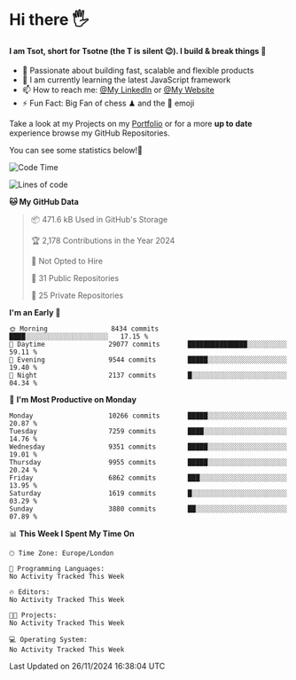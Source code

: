 # Hi there :raised_hand_with_fingers_splayed:
#### I am Tsot, short for Tsotne (the T is silent :wink:). I build & break things :space_invader:
- :telescope: Passionate about building fast, scalable and flexible products
- :seedling: I am currently learning the latest JavaScript framework 
- :mailbox: How to reach me: [@My LinkedIn](https://www.linkedin.com/in/tsotne-gvadzabia/) or [@My Website](https://tsotne.co.uk/contact)
- :zap: Fun Fact: Big Fan of chess ♟ and the 👾 emoji

Take a look at my Projects on my [Portfolio](https://tsotne.co.uk/) or for a more **up to date** experience browse my GitHub Repositories.

You can see some statistics below!:space_invader:
<!--START_SECTION:waka-->
![Code Time](http://img.shields.io/badge/Code%20Time-761%20hrs%202%20mins-blue)

![Lines of code](https://img.shields.io/badge/From%20Hello%20World%20I%27ve%20Written-17.0%20million%20lines%20of%20code-blue)

**🐱 My GitHub Data** 

> 📦 471.6 kB Used in GitHub's Storage 
 > 
> 🏆 2,178 Contributions in the Year 2024
 > 
> 🚫 Not Opted to Hire
 > 
> 📜 31 Public Repositories 
 > 
> 🔑 25 Private Repositories 
 > 
**I'm an Early 🐤** 

```text
🌞 Morning                8434 commits        ████░░░░░░░░░░░░░░░░░░░░░   17.15 % 
🌆 Daytime                29077 commits       ███████████████░░░░░░░░░░   59.11 % 
🌃 Evening                9544 commits        █████░░░░░░░░░░░░░░░░░░░░   19.40 % 
🌙 Night                  2137 commits        █░░░░░░░░░░░░░░░░░░░░░░░░   04.34 % 
```
📅 **I'm Most Productive on Monday** 

```text
Monday                   10266 commits       █████░░░░░░░░░░░░░░░░░░░░   20.87 % 
Tuesday                  7259 commits        ████░░░░░░░░░░░░░░░░░░░░░   14.76 % 
Wednesday                9351 commits        █████░░░░░░░░░░░░░░░░░░░░   19.01 % 
Thursday                 9955 commits        █████░░░░░░░░░░░░░░░░░░░░   20.24 % 
Friday                   6862 commits        ███░░░░░░░░░░░░░░░░░░░░░░   13.95 % 
Saturday                 1619 commits        █░░░░░░░░░░░░░░░░░░░░░░░░   03.29 % 
Sunday                   3880 commits        ██░░░░░░░░░░░░░░░░░░░░░░░   07.89 % 
```


📊 **This Week I Spent My Time On** 

```text
🕑︎ Time Zone: Europe/London

💬 Programming Languages: 
No Activity Tracked This Week

🔥 Editors: 
No Activity Tracked This Week

🐱‍💻 Projects: 
No Activity Tracked This Week

💻 Operating System: 
No Activity Tracked This Week
```


 Last Updated on 26/11/2024 16:38:04 UTC
<!--END_SECTION:waka-->
